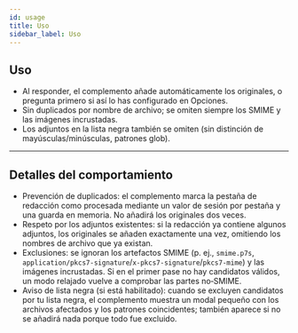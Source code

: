 ```yaml
---
id: usage
title: Uso
sidebar_label: Uso
---
```


## Uso

- Al responder, el complemento añade automáticamente los originales, o pregunta primero si así lo has configurado en Opciones.
- Sin duplicados por nombre de archivo; se omiten siempre los SMIME y las imágenes incrustadas.
- Los adjuntos en la lista negra también se omiten (sin distinción de mayúsculas/minúsculas, patrones glob).

---

## Detalles del comportamiento

- Prevención de duplicados: el complemento marca la pestaña de redacción como procesada mediante un valor de sesión por pestaña y una guarda en memoria. No añadirá los originales dos veces.
- Respeto por los adjuntos existentes: si la redacción ya contiene algunos adjuntos, los originales se añaden exactamente una vez, omitiendo los nombres de archivo que ya existan.
- Exclusiones: se ignoran los artefactos SMIME (p. ej., `smime.p7s`, `application/pkcs7-signature`/`x-pkcs7-signature`/`pkcs7-mime`) y las imágenes incrustadas. Si en el primer pase no hay candidatos válidos, un modo relajado vuelve a comprobar las partes no‑SMIME.
- Aviso de lista negra (si está habilitado): cuando se excluyen candidatos por tu lista negra, el complemento muestra un modal pequeño con los archivos afectados y los patrones coincidentes; también aparece si no se añadirá nada porque todo fue excluido.
